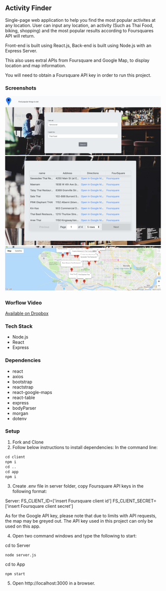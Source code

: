 ## Activity Finder 

Single-page web application to help you find the most popular activites at any location. User can input any location, an activity (Such as Thai Food, biking, shopping) and the most popular results according to Foursquares API will return. 

Front-end is built using React.js, Back-end is built using Node.js with an Express Server. 

This also uses extral APIs from Foursquare and Google Map, to display location and map information. 

You will need to obtain a Foursquare API key in order to run this project. 

### Screenshots
![Screenshot of search form](./Images/searchform.png)
![Screenshot of results](./Images/searchresults.png)
![Screenshot of map](./Images/mapview.png)

### Worflow Video
[Available on Dropbox](https://www.dropbox.com/s/ou020hudpu37knb/screencast.mov?dl=0)

### Tech Stack

* Node.js
* React
* Express

### Dependencies

* react
* axios
* bootstrap
* reactstrap
* react-google-maps
* react-table
* express
* bodyParser
* morgan
* dotenv

### Setup
1. Fork and Clone
2. Follow below instructions to install dependencies: In the command line:

```
cd client
npm i
cd ..
cd app
npm i
```
3. Create .env file in server folder, copy Foursquare API keys in the following format: 

Server: 
FS_CLIENT_ID=['insert Foursquare client id']
FS_CLIENT_SECRET=['insert Foursquare client secret']

As for the Google API key, please note that due to limits with API requests, the map may be greyed out. The API key used in this project can only be used on this app. 

4. Open two command windows and type the following to start: 

cd to Server
```
node server.js
```

cd to App
```
npm start
```

5. Open http://localhost:3000 in a browser.
